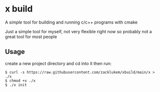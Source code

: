 # x build

A *simple* tool for building and running c/c++ programs with cmake

Just a simple tool for myself, not very flexible right now so probably not a
great tool for most people

## Usage

create a new project directory and cd into it then run:
```
$ curl -s https://raw.githubusercontent.com/zacklukem/xbuild/main/x > ./x
$ chmod +x ./x
$ ./x init
```
